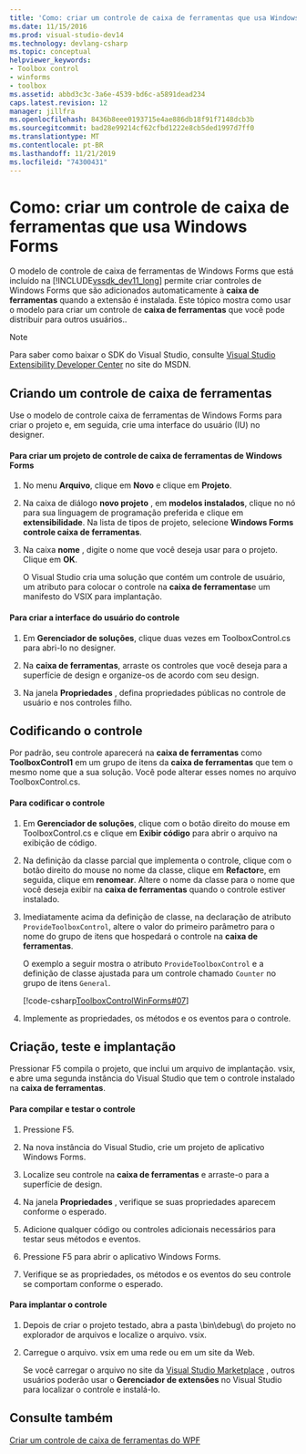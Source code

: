```yaml
---
title: 'Como: criar um controle de caixa de ferramentas que usa Windows Forms | Microsoft Docs'
ms.date: 11/15/2016
ms.prod: visual-studio-dev14
ms.technology: devlang-csharp
ms.topic: conceptual
helpviewer_keywords:
- Toolbox control
- winforms
- toolbox
ms.assetid: abbd3c3c-3a6e-4539-bd6c-a5891dead234
caps.latest.revision: 12
manager: jillfra
ms.openlocfilehash: 8436b8eee0193715e4ae886db18f91f7148dcb3b
ms.sourcegitcommit: bad28e99214cf62cfbd1222e8cb5ded1997d7ff0
ms.translationtype: MT
ms.contentlocale: pt-BR
ms.lasthandoff: 11/21/2019
ms.locfileid: "74300431"
---
```

# <a name="how-to-create-a-toolbox-control-that-uses-windows-forms"></a>Como: criar um controle de caixa de ferramentas que usa Windows Forms
O modelo de controle de caixa de ferramentas de Windows Forms que está incluído na [!INCLUDE[vssdk_dev11_long](../includes/vssdk-dev11-long-md.md)] permite criar controles de Windows Forms que são adicionados automaticamente à **caixa de ferramentas** quando a extensão é instalada. Este tópico mostra como usar o modelo para criar um controle de **caixa de ferramentas** que você pode distribuir para outros usuários..  
  
> [!NOTE]
> Para saber como baixar o SDK do Visual Studio, consulte [Visual Studio Extensibility Developer Center](https://go.microsoft.com/fwlink/?linkid=121964) no site do MSDN.  
  
## <a name="creating-a-toolbox-control"></a>Criando um controle de caixa de ferramentas  
 Use o modelo de controle caixa de ferramentas de Windows Forms para criar o projeto e, em seguida, crie uma interface do usuário (IU) no designer.  
  
#### <a name="to-create-a-windows-forms-toolbox-control-project"></a>Para criar um projeto de controle de caixa de ferramentas de Windows Forms  
  
1. No menu **Arquivo**, clique em **Novo** e clique em **Projeto**.  
  
2. Na caixa de diálogo **novo projeto** , em **modelos instalados**, clique no nó para sua linguagem de programação preferida e clique em **extensibilidade**. Na lista de tipos de projeto, selecione **Windows Forms controle caixa de ferramentas**.  
  
3. Na caixa **nome** , digite o nome que você deseja usar para o projeto. Clique em **OK**.  
  
     O Visual Studio cria uma solução que contém um controle de usuário, um atributo para colocar o controle na **caixa de ferramentas**e um manifesto do VSIX para implantação.  
  
#### <a name="to-build-the-control-ui"></a>Para criar a interface do usuário do controle  
  
1. Em **Gerenciador de soluções**, clique duas vezes em ToolboxControl.cs para abri-lo no designer.  
  
2. Na **caixa de ferramentas**, arraste os controles que você deseja para a superfície de design e organize-os de acordo com seu design.  
  
3. Na janela **Propriedades** , defina propriedades públicas no controle de usuário e nos controles filho.  
  
## <a name="coding-the-control"></a>Codificando o controle  
 Por padrão, seu controle aparecerá na **caixa de ferramentas** como **ToolboxControl1** em um grupo de itens da **caixa de ferramentas** que tem o mesmo nome que a sua solução. Você pode alterar esses nomes no arquivo ToolboxControl.cs.  
  
#### <a name="to-code-the-control"></a>Para codificar o controle  
  
1. Em **Gerenciador de soluções**, clique com o botão direito do mouse em ToolboxControl.cs e clique em **Exibir código** para abrir o arquivo na exibição de código.  
  
2. Na definição da classe parcial que implementa o controle, clique com o botão direito do mouse no nome da classe, clique em **Refactor**e, em seguida, clique em **renomear**. Altere o nome da classe para o nome que você deseja exibir na **caixa de ferramentas** quando o controle estiver instalado.  
  
3. Imediatamente acima da definição de classe, na declaração de atributo `ProvideToolboxControl`, altere o valor do primeiro parâmetro para o nome do grupo de itens que hospedará o controle na **caixa de ferramentas**.  
  
     O exemplo a seguir mostra o atributo `ProvideToolboxControl` e a definição de classe ajustada para um controle chamado `Counter` no grupo de itens `General`.  
  
     [!code-csharp[ToolboxControlWinForms#07](../snippets/csharp/VS_Snippets_VSSDK/toolboxcontrolwinforms/cs/toolboxcontrol.cs#07)]  
  
4. Implemente as propriedades, os métodos e os eventos para o controle.  
  
## <a name="building-testing-and-deployment"></a>Criação, teste e implantação  
 Pressionar F5 compila o projeto, que inclui um arquivo de implantação. vsix, e abre uma segunda instância do Visual Studio que tem o controle instalado na **caixa de ferramentas**.  
  
#### <a name="to-build-and-test-the-control"></a>Para compilar e testar o controle  
  
1. Pressione F5.  
  
2. Na nova instância do Visual Studio, crie um projeto de aplicativo Windows Forms.  
  
3. Localize seu controle na **caixa de ferramentas** e arraste-o para a superfície de design.  
  
4. Na janela **Propriedades** , verifique se suas propriedades aparecem conforme o esperado.  
  
5. Adicione qualquer código ou controles adicionais necessários para testar seus métodos e eventos.  
  
6. Pressione F5 para abrir o aplicativo Windows Forms.  
  
7. Verifique se as propriedades, os métodos e os eventos do seu controle se comportam conforme o esperado.  
  
#### <a name="to-deploy-the-control"></a>Para implantar o controle  
  
1. Depois de criar o projeto testado, abra a pasta \bin\debug\ do projeto no explorador de arquivos e localize o arquivo. vsix.  
  
2. Carregue o arquivo. vsix em uma rede ou em um site da Web.  
  
     Se você carregar o arquivo no site da [Visual Studio Marketplace](https://marketplace.visualstudio.com/) , outros usuários poderão usar o **Gerenciador de extensões** no Visual Studio para localizar o controle e instalá-lo.  
  
## <a name="see-also"></a>Consulte também  
 [Criar um controle de caixa de ferramentas do WPF](../extensibility/creating-a-wpf-toolbox-control.md)
